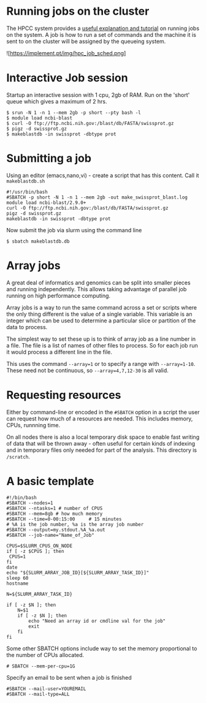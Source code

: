 # Running jobs on the cluster

The HPCC system provides a [useful explanation and tutorial](http://hpcc.ucr.edu/manuals_linux-cluster_jobs.html) on running jobs on the system. A job is how to run a set of commands and the machine it is sent to on the cluster will be assigned by the queueing system.

![https://implement.pt/img/hpc_job_sched.png]

# Interactive Job session

Startup an interactive session with 1 cpu, 2gb of RAM. Run on the 'short' queue which gives a maximum of 2 hrs.

```
$ srun -N 1 -n 1 --mem 2gb -p short --pty bash -l
$ module load ncbi-blast
$ curl -O ftp://ftp.ncbi.nih.gov:/blast/db/FASTA/swissprot.gz
$ pigz -d swissprot.gz
$ makeblastdb -in swissprot -dbtype prot
```

# Submitting a job

Using an editor (emacs,nano,vi) - create a script that has this content. Call it `makeblastdb.sh`
```
#!/usr/bin/bash
#SBATCH -p short -N 1 -n 1 --mem 2gb -out make_swissprot_blast.log
module load ncbi-blast/2.9.0+
curl -O ftp://ftp.ncbi.nih.gov:/blast/db/FASTA/swissprot.gz
pigz -d swissprot.gz
makeblastdb -in swissprot -dbtype prot
```

Now submit the job via slurm using the command line
```
$ sbatch makeblastdb.db
```

# Array jobs

A great deal of informatics and genomics can be split into smaller pieces and running independently. This allows taking advantage of parallel job running on high performance computing.

Array jobs is a way to run the same command across a set or scripts where the only thing different is the value of a single variable. This variable is an integer which can be used to determine a particular slice or partition of the data to process.

The simplest way to set these up is to think of array job as a line number in a file. The file is a list of names of other files to process. So for each job run it would process a different line in the file.

This uses the command `--array=1` or to specify a range with `--array=1-10`. These need not be continuous, so `--array=4,7,12-30` is all valid.

# Requesting resources

Either by command-line or encoded in the `#SBATCH` option in a script the user can request how much of a resources are needed. This includes memory, CPUs, runnning time.

On all nodes there is also a local temporary disk space to enable fast writing of data that will be thrown away - often useful for certain kinds of indexing and in temporary files only needed for part of the analysis. This directory is `/scratch`.

# A basic template

```
#!/bin/bash
#SBATCH --nodes=1
#SBATCH --ntasks=1 # number of CPUS
#SBATCH --mem=8gb # how much memory
#SBATCH --time=0-00:15:00     # 15 minutes
# %A is the job number, %a is the array job number
#SBATCH --output=my.stdout.%A_%a.out
#SBATCH --job-name="Name_of_Job"

CPUS=$SLURM_CPUS_ON_NODE
if [ -z $CPUS ]; then
 CPUS=1
fi
date
echo "${SLURM_ARRAY_JOB_ID}[${SLURM_ARRAY_TASK_ID}]"
sleep 60
hostname

N=${SLURM_ARRAY_TASK_ID}

if [ -z $N ]; then
    N=$1
    if [ -z $N ]; then
        echo "Need an array id or cmdline val for the job"
        exit
    fi
fi
```

Some other SBATCH options include way to set the memory proportional to the number of CPUs allocated.
```
# SBATCH --mem-per-cpu=1G
```
Specify an email to be sent when a job is finished
```
#SBATCH --mail-user=YOUREMAIL
#SBATCH --mail-type=ALL
```
